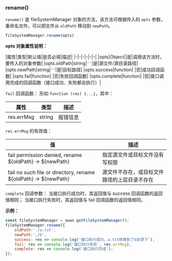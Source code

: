 ### rename()

`rename()` 是 fileSystemManager 对象的方法，该方法可根据传入的 `opts` 参数，重命名文件，可以把文件从 `oldPath` 移动到 `newPath`。

```js
fileSystemManager.rename(opts)
```
**opts 对象属性说明：**

|属性|类型|默认值|是否必填|描述|
|-|-|-|-|-|-|
|opts|Object||是|调用该方法时，要传入的对象参数|
|opts.oldPath|string|`''`|是|源文件/源目录路径|
|opts.newPath|string|`''`|是|目标路径|
|opts.success|function| |否|成功回调函数|
|opts.fail|function| |否|失败回调函数|
|opts.complete|function| |否|接口调用完成的回调函数（接口成功、失败都会执行）|

`fail` 回调函数：
形如 `function (res) {...}`，其中：

|属性|类型|描述|
|-|-|-|
|res.errMsg|string|报错信息 |

`res.errMsg` 的有效值：

|值|描述|
|-|-|
|fail permission denied, rename ${oldPath} -> ${newPath}|指定源文件或目标文件没有写权限|
|fail no such file or directory, rename ${oldPath} -> ${newPath}|源文件不存在，或目标文件路径的上层目录不存在|

`complete` 回调参数：
当接口执行成功时，其返回值与 success 回调函数的返回值相同；
当接口执行失败时，其返回值与 fail 回调函数的返回值相同。

**示例：**

```js
const fileSystemManager = swan.getFileSystemManager();
fileSystemManager.rename({
    oldPath:'./a.txt',
    newPath:'./b',
    success: res => console.log('接口执行成功，a.txt转移到了b目录下'),
    fail: res => console.log('接口执行失败', res.errMsg),
    complete: res => console.log('接口执行完成');
});
```